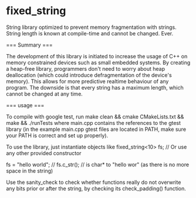 fixed_string
============

String library optimized to prevent memory fragmentation with strings. String length is known at compile-time and cannot be changed. Ever. 

=== Summary ===

The development of this library is initiated to increase the usage of C++ on memory constrained devices such as small embedded systems. By creating a heap-free library, programmers don't need to worry about heap deallocation (which could introduce defragmentation of the device's memory).  This allows for more predictive realtime behaviour of any program. The downside is that every string has a maximum length, which cannot be changed at any time. 

=== usage ===

To compile with google test, run 
make clean && cmake CMakeLists.txt && make && ./runTests 
where main.cpp contains the references to the gtest library (in the example main.cpp gtest files are located in PATH, make sure your PATH is correct and set up properly).

To use the library, just instantiate objects like
fixed_string<10> fs; // Or use any other provided constructor

fs = "hello world"; //
fs.c_str(); // is char* to "hello wor" (as there is no more space in the string)

Use the sanity_check to check whether functions really do not overwrite any bits prior or after the string, by checking its check_padding() function.



